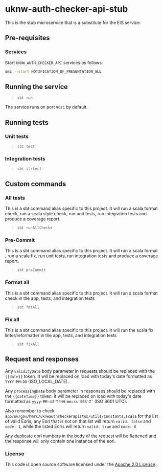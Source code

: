 
# uknw-auth-checker-api-stub

This is the stub microservice that is a substitute for the EIS service.

## Pre-requisites

### Services

Start `UKNW_AUTH_CHECKER_API` services as follows:

```bash
sm2 --start NOTIFICATION_OF_PRESENTATION_ALL
```

## Running the service

> `sbt run`

The service runs on port `9071` by default.

## Running tests

### Unit tests

> `sbt test`

### Integration tests

> `sbt it/test`

## Custom commands

### All tests

This is a sbt command alias specific to this project. It will run a scala format
check, run a scala style check, run unit tests, run integration tests and produce a coverage report.

> `sbt runAllChecks`

### Pre-Commit

This is a sbt command alias specific to this project. It will run a scala format , run a scala fix,
run unit tests, run integration tests and produce a coverage report.

> `sbt preCommit`

### Format all

This is a sbt command alias specific to this project. It will run a scala format
check in the app, tests, and integration tests

> `sbt fmtAll`

### Fix all

This is a sbt command alias specific to this project. It will run the scala fix
linter/reformatter in the app, tests, and integration tests

> `sbt fixAll`

## Request and responses

Any `validityDate` body parameter in requests should be replaced with the `{{date}}` token. It will be replaced on load with today's date formatted as `YYYY-MM-DD` (ISO_LOCAL_DATE).

Any `processingDate` body parameter in responses should be replaced with the `{{dateTime}}` token. it will be replaced on load with today's date formatted as `yyyy-MM-dd'T'HH:mm:ss.SSS'Z'` (ISO 8601 UTC).

Also remember to check `app/uk/gov/hmrc/uknwauthcheckerapistub/utils/Constants.scala` for the list of valid Eoris, any Eori that is not on that list will return `valid: false` and `code: 1`, while the listed Eoris will return `valid: true` and `code: 0` 

Any duplicate eori numbers in the body of the request will be flattened and the response will only contain one instance of the eori.
### License

This code is open source software licensed under the [Apache 2.0 License]("http://www.apache.org/licenses/LICENSE-2.0.html").